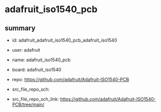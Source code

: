 # adafruit_iso1540_pcb
 
## summary 
* id: adafruit_adafruit_iso1540_pcb_adafruit_iso1540
* user: adafruit
* name: adafruit_iso1540_pcb
* board: adafruit_iso1540
* repo: https://github.com/adafruit/Adafruit-ISO1540-PCB



* src_file_repo_sch: 
* src_file_repo_sch_link: https://github.com/adafruit/Adafruit-ISO1540-PCB/tree/main/






